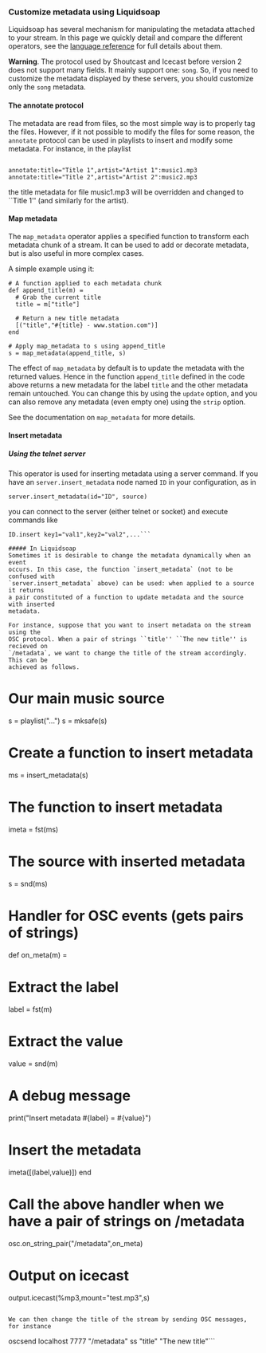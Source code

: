 ### Customize metadata using Liquidsoap
Liquidsoap has several mechanism for manipulating the metadata attached to your
stream. In this page we quickly detail and compare the different operators, see
the [language reference](reference.html) for full details about them.

**Warning**. The protocol used by Shoutcast and Icecast before version 2 does
not support many fields. It mainly support one: `song`. So, if you
need to customize the metadata displayed by these servers, you should
customize only the `song` metadata.

#### The annotate protocol
The metadata are read from files, so the most simple way is to properly tag the
files. However, if it not possible to modify the files for some reason, the
`annotate` protocol can be used in playlists to insert and modify some
metadata. For instance, in the playlist

```

annotate:title="Title 1",artist="Artist 1":music1.mp3
annotate:title="Title 2",artist="Artist 2":music2.mp3
```

the title metadata for file music1.mp3 will be overridden and changed to ``Title
1'' (and similarly for the artist).

#### Map metadata
The `map_metadata` operator applies a specified function to transform
each metadata chunk of a stream. It can be used to add or decorate metadata, but
is also useful in more complex cases.

A simple example using it:

```
# A function applied to each metadata chunk
def append_title(m) =
  # Grab the current title
  title = m["title"]

  # Return a new title metadata
  [("title","#{title} - www.station.com")]
end

# Apply map_metadata to s using append_title
s = map_metadata(append_title, s)
```

The effect of `map_metadata` by default is to update the metadata with the
returned values. Hence in the function `append_title` defined in the code above
returns a new metadata for the label `title` and the other metadata remain
untouched. You can change this by using the `update` option, and you can also
remove any metadata (even empty one) using the `strip` option.

See the documentation on `map_metadata` for more details.

#### Insert metadata
##### Using the telnet server
This operator is used for inserting metadata using a server command. If you have
an `server.insert_metadata` node named `ID` in your configuration, as in

```
server.insert_metadata(id="ID", source)
```

you can connect to the server (either telnet or socket) and execute commands
like

```
ID.insert key1="val1",key2="val2",...```

##### In Liquidsoap
Sometimes it is desirable to change the metadata dynamically when an event
occurs. In this case, the function `insert_metadata` (not to be confused with
`server.insert_metadata` above) can be used: when applied to a source it returns
a pair constituted of a function to update metadata and the source with inserted
metadata.

For instance, suppose that you want to insert metadata on the stream using the
OSC protocol. When a pair of strings ``title'' ``The new title'' is recieved on
`/metadata`, we want to change the title of the stream accordingly. This can be
achieved as follows.

```
# Our main music source
s = playlist("...")
s = mksafe(s)

# Create a function to insert metadata
ms = insert_metadata(s)
# The function to insert metadata
imeta = fst(ms)
# The source with inserted metadata
s = snd(ms)

# Handler for OSC events (gets pairs of strings)
def on_meta(m) =
  # Extract the label
  label = fst(m)
  # Extract the value
  value = snd(m)
  # A debug message
  print("Insert metadata #{label} = #{value}")
  # Insert the metadata
  imeta([(label,value)])
end

# Call the above handler when we have a pair of strings on /metadata
osc.on_string_pair("/metadata",on_meta)

# Output on icecast
output.icecast(%mp3,mount="test.mp3",s)
```

We can then change the title of the stream by sending OSC messages, for instance

```
oscsend localhost 7777 "/metadata" ss "title" "The new title"```


